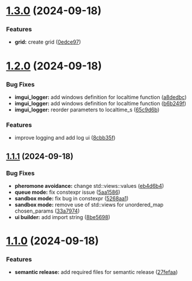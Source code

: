 # [1.3.0](https://github.com/joelbeedle/salsa/compare/v1.2.0...v1.3.0) (2024-09-18)


### Features

* **grid:** create grid ([0edce97](https://github.com/joelbeedle/salsa/commit/0edce97d97536071a5e82a0c6910fa3f61b86b39))

# [1.2.0](https://github.com/joelbeedle/salsa/compare/v1.1.1...v1.2.0) (2024-09-18)


### Bug Fixes

* **imgui_logger:** add windows definition for localtime function ([a8dedbc](https://github.com/joelbeedle/salsa/commit/a8dedbce7572b694f98648511e8252e1260713eb))
* **imgui_logger:** add windows definition for localtime function ([b6b249f](https://github.com/joelbeedle/salsa/commit/b6b249f9bfb90292fe7910f1721672000cbe3558))
* **imgui_logger:** reorder parameters to localtime_s ([65c9d6b](https://github.com/joelbeedle/salsa/commit/65c9d6bbced49e4dd36aa935547e923d4dba20ec))


### Features

* improve logging and add log ui ([8cbb35f](https://github.com/joelbeedle/salsa/commit/8cbb35f1c3acf8a99d3dd6bad19793d0b7e80dd7))

## [1.1.1](https://github.com/joelbeedle/salsa/compare/v1.1.0...v1.1.1) (2024-09-18)


### Bug Fixes

* **pheromone avoidance:** change std::views::values ([eb4d6b4](https://github.com/joelbeedle/salsa/commit/eb4d6b4538f8b44283ed837ef86759d6b39e004a))
* **queue mode:** fix constexpr issue ([5aa1586](https://github.com/joelbeedle/salsa/commit/5aa1586530df75f4245f484ab4906ed1bb3a23b6))
* **sandbox mode:** fix bug in constexpr ([5268aa1](https://github.com/joelbeedle/salsa/commit/5268aa1cbc504463d5aaef45019551322b3dcffe))
* **sandbox mode:** remove use of std::views for unordered_map chosen_params ([33a7974](https://github.com/joelbeedle/salsa/commit/33a7974641e55eff50c40f31d0282bc100437e1e))
* **ui builder:** add import string ([8be5698](https://github.com/joelbeedle/salsa/commit/8be5698572dd5b915b54e61f935a116192c0df70))

# [1.1.0](https://github.com/joelbeedle/salsa/compare/v1.0.1...v1.1.0) (2024-09-18)


### Features

* **semantic release:** add required files for semantic release ([27fefaa](https://github.com/joelbeedle/salsa/commit/27fefaaf1b8b981d0555f6dc49985870b4f34390))
